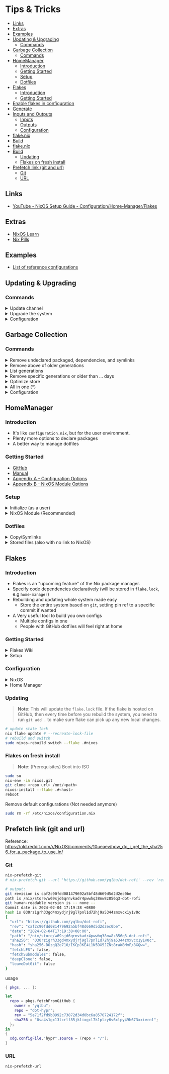 # Tips & Tricks

<!-- vim-markdown-toc GFM -->

* [Links](#links)
* [Extras](#extras)
* [Examples](#examples)
* [Updating & Upgrading](#updating--upgrading)
  * [Commands](#commands)
* [Garbage Collection](#garbage-collection)
  * [Commands](#commands-1)
* [HomeManager](#homemanager)
  * [Introduction](#introduction)
  * [Getting Started](#getting-started)
  * [Setup](#setup)
  * [Dotfiles](#dotfiles)
* [Flakes](#flakes)
  * [Introduction](#introduction-1)
  * [Getting Started](#getting-started-1)
* [Enable flakes in configuration](#enable-flakes-in-configuration)
* [Generate](#generate)
* [Inputs and Outputs](#inputs-and-outputs)
  * [Inputs](#inputs)
  * [Outputs](#outputs)
  * [Configuration](#configuration)
* [flake.nix](#flakenix)
* [Build](#build)
* [flake.nix](#flakenix-1)
* [Build](#build-1)
  * [Updating](#updating)
  * [Flakes on fresh install](#flakes-on-fresh-install)
* [Prefetch link (git and url)](#prefetch-link-git-and-url)
  * [Git](#git)
  * [URL](#url)

<!-- vim-markdown-toc -->

## Links

- [YouTube - NixOS Setup Guide - Configuration/Home-Manager/Flakes](https://www.youtube.com/watch?v=AGVXJ-TIv3Y&t=2172s)

## Extras

- [NixOS Learn](https://nixos.org/learn.html)
- [Nix Pills](https://nixos.org/guides/nix-pills)

## Examples

- [List of reference configurations](https://nixos.wiki/wiki/Configuration_Collection)

## Updating & Upgrading

### Commands

<details><summary>Update channel</summary>
</br>

```bash
nix-channel --update
```

</details>

<details><summary>Upgrade the system</summary>
</br>

```bash
sudo nixos-rebuild switch --upgrade
```

</details>

<details><summary>Configuration</summary>
</br>

```nix
system.autoUpgrade = {
    enable = true;
    channel = "https://nixos.org/channels/nixos-unstable";
};
```

</details>

## Garbage Collection

### Commands

<details><summary>Remove undeclared packaged, dependencies, and symlinks</summary>
</br>

```bash
sudo nix-collect-garbage
```

</details>

<details><summary>Remove above of older generations</summary>
</br>

```bash
sudo nix-collect-garbage --delete-old
```

</details>

<details><summary>List generations</summary>
</br>

```bash
sudo nix-env --list-generations
```

</details>

<details><summary>Remove specific generations or older than ... days</summary>
</br>

```bash
sudo nix-env --delete-generations 14d
sudo nix-env --delete-generations 10 11
```

</details>

<details><summary>Optimize store</summary>
</br>

```bash
sudo nix-store --gc
```

</details>

<details><summary>All in one (*)</summary>
</br>

```bash
sudo nix-collect-garbage -d
```

</details>

<details><summary>Configuration</summary>
</br>

```nix
nix = {
  settings.auto-optimize-store = true;
  gc = {
    automatic = true;
    dates = "weekly";
    options = "--delete older-than 7d";
  };
};
```

</details>

## HomeManager

### Introduction

- It's like `configuration.nix`, but for the user environment.
- Plenty more options to declare packages
- A better way to manage dotfiles

### Getting Started

- [GitHub](https://github.com/nix-community/home-manager)
- [Manual](https://nix-community.github.io/home-manager/index.html)
- [Appendix A - Configuration Options](https://nix-community.github.io/home-manager/options.html)
- [Appendix B - NixOS Module Options](https://nix-community.github.io/home-manager/nixos-options.html)

### Setup

<details><summary>Initialize (as a user)</summary>
</br>

Add the home-manager channel

> **Warning**: Need to run with root privileges if you want to use the NixOS Module

```bash
# add
sudo nix-channel --add https://github.com/nix-community/home-manager/archive/release-23.05.tar.gz home-manager
# list
sudo nix-channel --list
# remove
sudo nix-channel --remove release-23.05.tar.gz
# update
sudo nix-channel --update
```

</details>

<details><summary>NixOS Module (Recommended)</summary>
</br>

Add to `configuration.nix`

```nix
# configuration.nix
let
  user = "kev";
in
{
  imports = [ <home-manager/nixos> ];

  users.users.${user} = {
    isNormalUser = true;
  }

  home-manager.users.${user} = { pkgs, ... }: {
    home.packages = [ pkgs.htop pkgs.httpie ];
  }
}
```

Alternatively, add to a separate `home.nix` file (Recommended)

```nix
# configuration.nix
let
  user = "kev";
in
{
  home-manager = {
    useGlobalPkgs = true;
    useUserPackages = true;
    users.${user} = import ./home.nix;
  };
}
```

```nix
# home.nix
{ config, pkgs, ... }:

let
  user = "kev";
in
{
  imports = [
    ./apps/app.nix # <- app-configs go here
  ];

  home.username = user;
  home.homeDirectory = "/home/${user}";
  home.stateVersion = "23.05";
  home.packages = with pkgs; [
    htop
    httpie
  ];
}
```

</details>

### Dotfiles

<details><summary>Copy/Symlinks</summary>
</br>

Migrate config files

```nix
#+BEGIN_SRC nix
home.file = {
  ".config/alacritty/alacritty.yml".text = ''
    {"font": {"bild": {"style":"Bold"}}}
  '';
};
#+END_SRC
```

</details>

<details><summary>Stored files (also with no link to NixOS)</summary>
</br>

```nix
#+BEGIN_SRC nix
home.file.".doom.d" = {
  source ./doom.d;
  recursive = true;
  onChange = builtins.readFile ./doom.sh; # <- run this script when there are changes made to ".doom.d"
};
home.file.".config/polybar/script/mic.sh" = { # <- copy source file to destination path
  source = ./mic.sh;
  executable = true;
}

#+END_SRC
```

</details>

## Flakes

### Introduction

- Flakes is an "upcoming feature" of the Nix package manager.
- Specify code dependencies declaratively (will be stored in `flake.lock`, e.g `home-manager`)
- Rebuilding and updating whole system made easy
  - Store the entire system based on `git`, setting pin ref to a specific commit if wanted
- A Very useful tool to build you own configs
  - Multiple configs in one
  - People with GitHub dotfiles will feel right at home

### Getting Started

<details><summary>Flakes Wiki</summary>
</br>

<https://nixos.wiki/wiki/Flakes>

</details>

<details><summary>Setup</summary>

## Enable flakes in configuration

```nix
# configuration.nix
#+BEGIN_SRC nix
nix = {
  package = pkgs.nixFlakes;
  extraOptions = "experimental-features = nix-command flakes";
};
#+END_SRC
```

## Generate

> **Note**: The following commands will generate a flake.nix and flake.lock file

```bash
# mkdir flake location
mkdir ~/flake; cd ~/flake
nix flake init
```

```nix
# flake.nix
{
  description = "A very basic flake";

  outputs = { self, nixpkgs }: {};
}
```

## Inputs and Outputs

### Inputs

Attribute set of all the dependencies used in in the flake

```nix
# flake.nix
#+BEGIN_SRC nix
{
  inputs = {
    nixpkgs.url = "github:nixos/nixpkgs/nixos-unstable";
  };
}
#+END_SRC
```

### Outputs

Functions of an argument that uses inputs for reference

- Configure what you imported
- Can be pretty much anything : packages / configurations / modules / etc ...

```nix
# flake.nix
#+BEGIN_SRC nix
{
  outputs = { self, nixpkgs }:
    let
      system = "x86_64-linux";
      pkgs = import nixpkgs {
        inherit system;
        config.allowUnfree = true;
      };
      lib = nixpkgs.lib;
    in {
      nixosConfigurations = {
        nixos = lib.nixosSystem {
          inherit system;
          modules = [ ./configuration.nix ];
        };
      };
  };
}
#+END_SRC
```

</details>

### Configuration

<details><summary>NixOS</summary>

## flake.nix

```nix
{
  inputs = {
    nixpkgs.url = "github:nixos/nixpkgs/nixos-unstable";
  };

  outputs = { self, nixpkgs }:
    let
      system = "x86_64-linux"
      pkgs = import nixpkgs {
        inherit system;
        config.allowUnfree = true
      };
      lib = nixpkgs.lib;
    in {
      nixosConfigurations = {
        nixos = lib.nixosSystem { # <- the configuration hostname is set to "nixos"
          inherit system;
          modules = [ ./configuration.nix ];
        };
      };
    };
}
```

## Build

> **Note**: `.(#)` will just build host found in the current location.

Copy config

```bash
cp -r /etc/nixos/* <flake_location>
# e.g
# cp -r /etc/nixos/* ~/flake
```

Build

```bash
sudo nixos-rebuild switch --flake .#nixos
```

> **Note**: `flake.lock` will be generated afterwards

</details>

<details><summary>Home Manager</summary>

## flake.nix

Configure inside nixosConfigurations

```nix
# flake.nix
{
  inputs = {
    ...
    home-manager = {
      url = github:nix-community/home-manager;
      inputs.nixpkgs.follows = "nixpkgs";
    };
  };

  outputs = { self, nixpkgs, home-manager, ... }:
    let
      ...
      user = "kev";
    in {
      nixosConfigurations = {
        nixos = lib.nixosSystem {
          inherit system;
          modules = [
            ./configuration.nix
            home-manager.nixosModules.home-manager {
              home-manager.useGlobalPkgs = true;
              home-manager.useUserPackages = true;
              home-manager.users.${user} = {
                imports = [ ./home.nix ];
              };
            }
          ];
        };
      };
    };
}
```

## Build

> **Note**: `.(#)` will just build the host found in the current location.

Copy config

```bash
cp -r /etc/nixos/* <flake_location>
# e.g
# cp -r /etc/nixos/* ~/flake
```

Build

```bash
sudo nixos-rebuild switch --flake .#nixos
```

> **Note**: `flake.lock` will be generated afterward

</details>

### Updating

> **Note**: This will update the `flake.lock` file. If the flake is hosted on GitHub, then every time before you rebuild the system, you need to run `git add .` to make sure flake can pick up any new local changes.

```bash
# update state lock
nix flake update # --recreate-lock-file
# rebuild and switch
sudo nixos-rebuild switch --flake .#nixos
```

### Flakes on fresh install

> **Note**: (Prerequisites) Boot into ISO

```bash
sudo su
nix-env -iA nixos.git
git clone <repo url> /mnt/<path>
nixos-install --flake .#<host>
reboot
```

Remove default configurations (Not needed anymore)

```bash
sudo rm -rf /etc/nixos/configuration.nix
```

## Prefetch link (git and url)

Reference: https://old.reddit.com/r/NixOS/comments/10ueaev/how_do_i_get_the_sha256_for_a_package_to_use_in/

### Git

```bash
nix-prefetch-git
# nix-prefetch-git --url 'https://github.com/yqlbu/dot-rofi' --rev 'refs/heads/x1-carbon'

# output:
git revision is caf2c90fdd081479692a5bf48d669d5d2d2ec0be
path is /nix/store/w69sjd6qrnvkadr4pwwhq38nw8z856q3-dot-rofi
git human-readable version is -- none --
Commit date is 2024-02-04 17:19:38 +0800
hash is 030rzigrh33gd4mxydjrj9gl7pnl1d72hj9a5344zmxvcx1y1v0c
{
  "url": "https://github.com/yqlbu/dot-rofi",
  "rev": "caf2c90fdd081479692a5bf48d669d5d2d2ec0be",
  "date": "2024-02-04T17:19:38+08:00",
  "path": "/nix/store/w69sjd6qrnvkadr4pwwhq38nw8z856q3-dot-rofi",
  "sha256": "030rzigrh33gd4mxydjrj9gl7pnl1d72hj9a5344zmxvcx1y1v0c",
  "hash": "sha256-DOzgQ2e710/IKCpJKE4L1N5DX5JZNt8raW8MmF/8GQw=",
  "fetchLFS": false,
  "fetchSubmodules": false,
  "deepClone": false,
  "leaveDotGit": false
}
```

usage

```nix
{ pkgs, ... }:

let
  repo = pkgs.fetchFromGitHub {
    owner = "yqlbu";
    repo = "dot-hypr";
    rev = "5e71f2fd9b0992c73872d34d0bc6a8570724172f";
    sha256 = "0sa4s1gx13lcrlf85jklixgcl7k1plzy6v6xlpy49h673xxivrnl";
  };
in
{
  xdg.configFile."hypr".source = (repo + "/");
}
```

### URL

```bash
nix-prefetch-url
```
